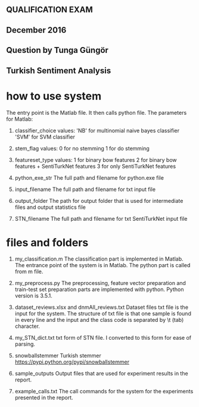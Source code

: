 ## QUALIFICATION EXAM
## December 2016
## Question by Tunga Güngör
## Turkish Sentiment Analysis

# how to use system

The entry point is the Matlab file. It then calls python file.
The parameters for Matlab:
1. classifier_choice
   values: 'NB' for multinomial naive bayes classifier
           'SVM' for SVM classifier

2. stem_flag
   values: 0 for no stemming
           1 for do stemming

3. featureset_type
   values: 1 for binary bow features
           2 for binary bow features + SentiTurkNet features
           3 for only SentiTurkNet features

4. python_exe_str
   The full path and filename for python.exe file
   
5. input_filename
   The full path and filename for txt input file
   
6. output_folder
   The path for output folder that is used for intermediate files and output statistics file

7. STN_filename
   The full path and filename for txt SentiTurkNet input file


# files and folders

1. my_classification.m
   The classification part is implemented in Matlab. The entrance point of the system is in Matlab. The python part is called from m file. 

2. my_preprocess.py
   The preprocessing, feature vector preparation and train-test set preparation parts are implemented with python.
   Python version is 3.5.1.

3. dataset_reviews.xlsx and dnmAll_reviews.txt
   Dataset files
   txt file is the input for the system.
   The structure of txt file is that one sample is found in every line and the input and the class code is separated by \t (tab) character.
   
4. my_STN_dict.txt
   txt form of STN file. I converted to this form for ease of parsing.
   
5. snowballstemmer
   Turkish stemmer 
   https://pypi.python.org/pypi/snowballstemmer

6. sample_outputs
   Output files that are used for experiment results in the report.
   
7. example_calls.txt
   The call commands for the system for the experiments presented in the report.

